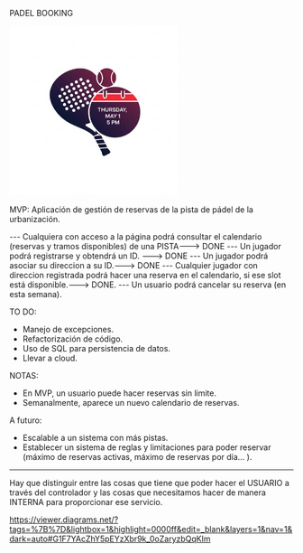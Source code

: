 PADEL BOOKING

<img src="/src/main/resources/static/padel-booking-logo.png" alt="Logo de padel Booking" title="PADEL BOOKING" width="300">

MVP: Aplicación de gestión de reservas de la pista de pádel de la urbanización.


--- Cualquiera con acceso a la página podrá consultar el calendario (reservas y tramos disponibles) de una PISTA---> DONE
--- Un jugador podrá registrarse y obtendrá un ID. ---> DONE
--- Un jugador podrá asociar su direccion a su ID.---> DONE
--- Cualquier jugador con direccion registrada podrá hacer una reserva en el calendario, si ese slot está disponible.---> DONE.
--- Un usuario podrá cancelar su reserva (en esta semana).

TO DO:

- Manejo de excepciones.
- Refactorización de código.
- Uso de SQL para persistencia de datos.
- Llevar a cloud.

NOTAS: 

- En MVP, un usuario puede hacer reservas sin limite.
- Semanalmente, aparece un nuevo calendario de reservas.

A futuro:

- Escalable a un sistema con más pistas.
- Establecer un sistema de reglas y limitaciones para poder reservar (máximo de reservas activas, máximo de reservas por día… ).


--------

Hay que distinguir entre las cosas que tiene que poder hacer el USUARIO a través del controlador 
y las cosas que necesitamos hacer de manera INTERNA para proporcionar ese servicio.


https://viewer.diagrams.net/?tags=%7B%7D&lightbox=1&highlight=0000ff&edit=_blank&layers=1&nav=1&dark=auto#G1F7YAcZhY5pEYzXbr9k_0oZaryzbQqKlm

